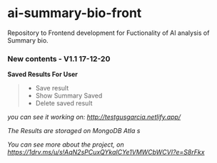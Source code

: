 # ai-summary-bio-front
Repository to Frontend development for Fuctionality of AI analysis of Summary bio. 

### New contents - V1.1 17-12-20
**Saved Results For User**

> - Save result 
> - Show Summary Saved
> - Delete saved result

_you can see it working on: http://testgusgarcia.netlify.app/_

_The Results are storaged on MongoDB Atla s_

_You can see more about the project, on https://1drv.ms/u/s!AqN2sPCuxQYkaICYe1VMWCbWCVI?e=S8rFkx_


